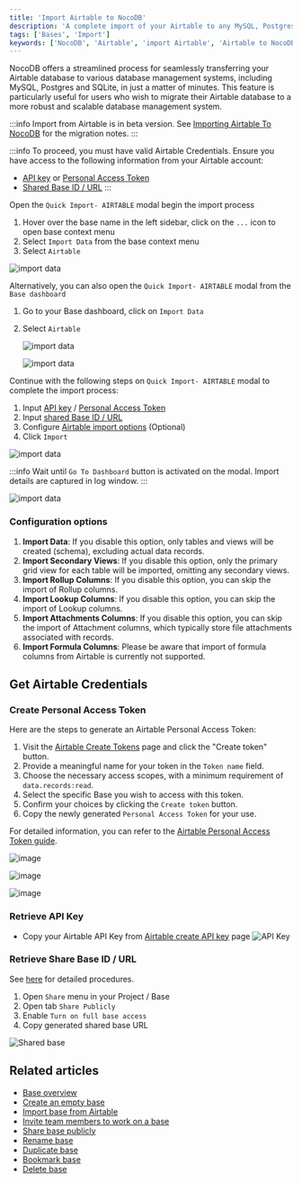 ```yaml
---
title: 'Import Airtable to NocoDB'
description: 'A complete import of your Airtable to any MySQL, Postgres, SQLite and SQL server databases within minutes'
tags: ['Bases', 'Import']
keywords: ['NocoDB', 'Airtable', 'import Airtable', 'Airtable to NocoDB', 'Airtable to MySQL', 'Airtable to Postgres', 'Airtable to SQLite', 'Airtable to SQL server']
---
```


NocoDB offers a streamlined process for seamlessly transferring your Airtable database to various database management systems, including MySQL, Postgres and SQLite, in just a matter of minutes. This feature is particularly useful for users who wish to migrate their Airtable database to a more robust and scalable database management system.

:::info
Import from Airtable is in beta version. See [Importing Airtable To NocoDB](https://github.com/nocodb/nocodb/discussions/2122) for the migration notes.
:::

:::info
To proceed, you must have valid Airtable Credentials. Ensure you have access to the following information from your Airtable account:
- [API key](#retrieve-api-key) or [Personal Access Token](#create-personal-access-token)
- [Shared Base ID / URL](#retrieve-share-base-id--url)
:::

Open the `Quick Import- AIRTABLE` modal begin the import process
1. Hover over the base name in the left sidebar, click on the `...` icon to open base context menu
2. Select `Import Data` from the base context menu
3. Select `Airtable`

![import data](/img/v2/base/base-import-airtable-1.png)

Alternatively, you can also open the `Quick Import- AIRTABLE` modal from the `Base dashboard`
1. Go to your Base dashboard, click on `Import Data`  
2. Select `Airtable`

   ![import data](/img/v2/base/base-import-from-dashboard-1.png)

   ![import data](/img/v2/base/base-import-from-dashboard-2.png)
  

Continue with the following steps on `Quick Import- AIRTABLE` modal to complete the import process:
1. Input [API key](#retrieve-api-key) / [Personal Access Token](#create-personal-access-token)   
2. Input [shared Base ID / URL](#retrieve-share-base-id--url)  
3. Configure [Airtable import options](#configuration-options)  (Optional)
4. Click `Import`

![import data](/img/v2/base/base-import-airtable-2.png)


:::info
Wait until `Go To Dashboard` button is activated on the modal. Import details are captured in log window.
:::

![import data](/img/v2/base/base-import-airtable-3.png)

### Configuration options
1. **Import Data**: If you disable this option, only tables and views will be created (schema), excluding actual data records.
2. **Import Secondary Views**: If you disable this option, only the primary grid view for each table will be imported, omitting any secondary views.
3. **Import Rollup Columns**: If you disable this option, you can skip the import of Rollup columns. 
4. **Import Lookup Columns**: If you disable this option, you can skip the import of Lookup columns. 
5. **Import Attachments Columns**: If you disable this option, you can skip the import of Attachment columns, which typically store file attachments associated with records.
6. **Import Formula Columns**: Please be aware that import of formula columns from Airtable is currently not supported.


## Get Airtable Credentials

### Create Personal Access Token
Here are the steps to generate an Airtable Personal Access Token:

1. Visit the [Airtable Create Tokens](https://airtable.com/create/tokens) page and click the "Create token" button.
2. Provide a meaningful name for your token in the `Token name` field.
3. Choose the necessary access scopes, with a minimum requirement of `data.records:read`.
4. Select the specific Base you wish to access with this token.
5. Confirm your choices by clicking the `Create token` button.
6. Copy the newly generated `Personal Access Token` for your use.

For detailed information, you can refer to the [Airtable Personal Access Token guide](https://airtable.com/developers/web/guides/personal-access-tokens).

![image](/img/v2/base/pat-1.png)

![image](/img/v2/base/pat-2.png)

![image](/img/v2/base/pat-3.png)

### Retrieve API Key
- Copy your Airtable API Key from [Airtable create API key](https://airtable.com/create/apikey) page
  ![API Key](/img/v2/base/airtable-api-key.png)

### Retrieve Share Base ID / URL

See [here](https://support.airtable.com/hc/en-us/articles/205752117-Creating-a-base-share-link-or-a-view-share-link#basesharelink) for detailed procedures.

1. Open `Share` menu in your Project / Base
2. Open tab `Share Publicly`
3. Enable `Turn on full base access`
4. Copy generated shared base URL

![Shared base](/img/v2/base/airtable-share-base.png)

## Related articles
- [Base overview](/bases/base-overview)
- [Create an empty base](/bases/create-base)
- [Import base from Airtable](/bases/import-base-from-airtable)
- [Invite team members to work on a base](/bases/base-collaboration)
- [Share base publicly](/bases/share-base)
- [Rename base](/bases/actions-on-base#rename-base)
- [Duplicate base](/bases/actions-on-base#duplicate-base)
- [Bookmark base](/bases/actions-on-base#star-base)
- [Delete base](/bases/actions-on-base#delete-base)



